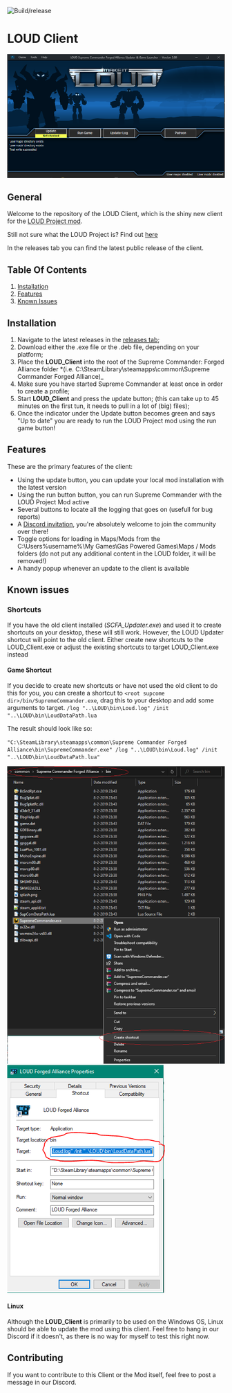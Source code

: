 ![Build/release](https://github.com/rajderks/loud-electron/workflows/Build/release/badge.svg)

# LOUD Client

![Client](client.PNG?raw=true)

## General

Welcome to the repository of the LOUD Client, which is the shiny new client for the [LOUD Project mod](https://www.moddb.com/mods/loud-ai-supreme-commander-forged-alliance).

Still not sure what the LOUD Project is? Find out [here](https://www.moddb.com/mods/loud-ai-supreme-commander-forged-alliance/features/what-is-the-loud-ai-project)

In the releases tab you can find the latest public release of the client.

## Table Of Contents

1. [Installation](#installation)
2. [Features](#features)
3. [Known Issues](#known-issues)

## Installation

1. Navigate to the latest releases in the [releases tab](https://github.com/rajderks/loud-electron/releases);
2. Download either the .exe file or the .deb file, depending on your platform;
3. Place the **LOUD_Client** into the root of the Supreme Commander: Forged Alliance folder \*(i.e. C:\SteamLibrary\steamapps\common\Supreme Commander Forged Alliance)\_
4. Make sure you have started Supreme Commander at least once in order to create a profile;
5. Start **LOUD_Client** and press the update button; (this can take up to 45 minutes on the first tun, it needs to pull in a lot of (big) files);
6. Once the indicator under the Update button becomes green and says "Up to date" you are ready to run the LOUD Project mod using the run game button!

## Features

These are the primary features of the client:

- Using the update button, you can update your local mod installation with the latest version
- Using the run button button, you can run Supreme Commander with the LOUD Project Mod active
- Several buttons to locate all the logging that goes on (usefull for bug reports)
- A [Discord invitation](https://discord.gg/8CsTDq2), you're absolutely welcome to join the community over there!
- Toggle options for loading in Maps/Mods from the C:\Users\%username%\My Games\Gas Powered Games\Maps / Mods folders (do not put any additional content in the LOUD folder, it will be removed!)
- A handy popup whenever an update to the client is available

## Known issues

### Shortcuts

If you have the old client installed (_SCFA_Updater.exe_) and used it to create shortcuts on your desktop, these will still work.
However, the LOUD Updater shortcut will point to the old client. Either create new shortcuts to the LOUD_Client.exe or adjust the existing shortcuts to target LOUD_Client.exe instead

#### Game Shortcut

If you decide to create new shortcuts or have not used the old client to do this for you, you can create a shortcut to `<root supcome dir>/bin/SupremeCommander.exe`, drag this to your desktop and add some arguments to target. `/log "..\LOUD\bin\Loud.log" /init "..\LOUD\bin\LoudDataPath.lua`

The result should look like so:

`"C:\SteamLibrary\steamapps\common\Supreme Commander Forged Alliance\bin\SupremeCommander.exe" /log "..\LOUD\bin\Loud.log" /init "..\LOUD\bin\LoudDataPath.lua"`

![createshortcut](createshortcut.PNG?raw=true)
![shortcut](shortcut.PNG?raw=true)

#### Linux

Although the **LOUD_Client** is primarily to be used on the Windows OS, Linux should be able to update the mod using this client.
Feel free to hang in our Discord if it doesn't, as there is no way for myself to test this right now.

## Contributing

If you want to contribute to this Client or the Mod itself, feel free to post a message in our Discord.
